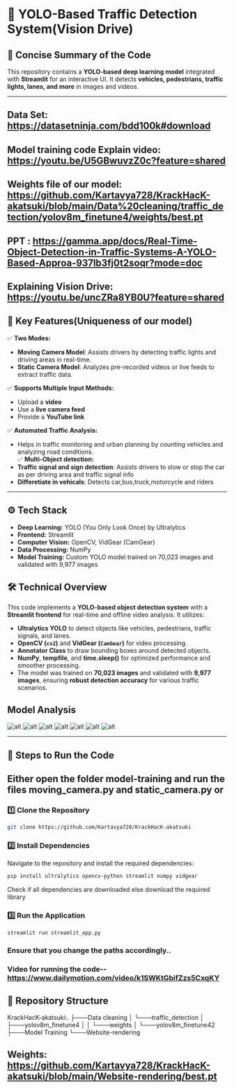 # 🚦 YOLO-Based Traffic Detection System(Vision Drive)

## 📌 Concise Summary of the Code
This repository contains a **YOLO-based deep learning model** integrated with **Streamlit** for an interactive UI. It detects **vehicles, pedestrians, traffic lights, lanes, and more** in images and videos.

---
## Data Set: https://datasetninja.com/bdd100k#download
## Model training code Explain video: https://youtu.be/U5GBwuvzZ0c?feature=shared
## Weights file of our model: https://github.com/Kartavya728/KrackHacK-akatsuki/blob/main/Data%20cleaning/traffic_detection/yolov8m_finetune4/weights/best.pt
## PPT : https://gamma.app/docs/Real-Time-Object-Detection-in-Traffic-Systems-A-YOLO-Based-Approa-937lb3fj0t2soqr?mode=doc
## Explaining Vision Drive: https://youtu.be/uncZRa8YB0U?feature=shared
## 🔑 Key Features(Uniqueness of our model)


✅ **Two Modes:**  
- **Moving Camera Model**: Assists drivers by detecting traffic lights and driving areas in real-time.  
- **Static Camera Model**: Analyzes pre-recorded videos or live feeds to extract traffic data.  

✅ **Supports Multiple Input Methods:**  
- Upload a **video**  
- Use a **live camera feed**  
- Provide a **YouTube link**  

✅ **Automated Traffic Analysis:**  
- Helps in traffic monitoring and urban planning by counting vehicles and analyzing road conditions.  
✅ **Multi-Object detection:**  
- **Traffic signal and sign detection**: Assists drivers to slow or stop the car as per driving area and traffic signal info  
- **Differetiate in vehicals**: Detects car,bus,truck,motorcycle and riders 
---
## ⚙️ Tech Stack
- **Deep Learning:** YOLO (You Only Look Once) by Ultralytics  
- **Frontend:** Streamlit   
- **Computer Vision:** OpenCV, VidGear (CamGear)  
- **Data Processing:** NumPy  
- **Model Training:** Custom YOLO model trained on 70,023 images and validated with 9,977 images  

## 🛠 Technical Overview
This code implements a **YOLO-based object detection system** with a **Streamlit frontend** for real-time and offline video analysis. It utilizes:

- **Ultralytics YOLO** to detect objects like vehicles, pedestrians, traffic signals, and lanes.  
- **OpenCV (`cv2`)** and **VidGear (`CamGear`)** for video processing.  
- **Annotator Class** to draw bounding boxes around detected objects.  
- **NumPy**, **tempfile**, and **time.sleep()** for optimized performance and smoother processing.  
- The model was trained on **70,023 images** and validated with **9,977 images**, ensuring **robust detection accuracy** for various traffic scenarios.  

## Model Analysis
![alt](https://github.com/Kartavya728/KrackHacK-akatsuki/blob/main/Data%20cleaning/traffic_detection/yolov8m_finetune4/F1_curve.png)
![alt](https://github.com/Kartavya728/KrackHacK-akatsuki/blob/main/Data%20cleaning/traffic_detection/yolov8m_finetune4/PR_curve.png)
![alt](https://github.com/Kartavya728/KrackHacK-akatsuki/blob/main/Data%20cleaning/traffic_detection/yolov8m_finetune4/P_curve.png)
![alt](https://github.com/Kartavya728/KrackHacK-akatsuki/blob/main/Data%20cleaning/traffic_detection/yolov8m_finetune4/R_curve.png)
![alt](https://github.com/Kartavya728/KrackHacK-akatsuki/blob/main/Data%20cleaning/traffic_detection/yolov8m_finetune4/confusion_matrix.px)
![alt](https://github.com/Kartavya728/KrackHacK-akatsuki/blob/main/Data%20cleaning/traffic_detection/yolov8m_finetune4/confusion_matrix_normalized.png)
![alt](https://github.com/Kartavya728/KrackHacK-akatsuki/blob/main/Data%20cleaning/traffic_detection/yolov8m_finetune4/results.png)

---

## 🚀 Steps to Run the Code
## Either open the folder model-training and run the files moving_camera.py and static_camera.py or 
### 1️⃣ Clone the Repository
```bash
git clone https://github.com/Kartavya728/KrackHacK-akatsuki
```
### 2️⃣ Install Dependencies
Navigate to the repository and install the required dependencies:
```bash 
pip install ultralytics opencv-python streamlit numpy vidgear
```
Check if all dependencies are downloaded else download the required library
### 3️⃣ Run the Application
```bash
streamlit run streamlit_app.py
```
### Ensure that you change the paths accordingly..
### Video for running the code-- https://www.dailymotion.com/video/k1SWKtGbifZzs5CxqKY
## 📁 Repository Structure
KrackHacK-akatsuki:.
├───Data cleaning
│   └───traffic_detection
│       ├───yolov8m_finetune4
│       │   └───weights
│       └───yolov8m_finetune42
├───Model Training
└───Website-rendering
## Weights: https://github.com/Kartavya728/KrackHacK-akatsuki/blob/main/Website-rendering/best.pt
